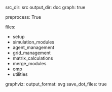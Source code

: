 src_dir: src
output_dir: doc
graph: true

preprocess: True

files:
  - setup
  - simulation_modules
  - agent_management
  - grid_management
  - matrix_calculations
  - merge_modules
  - omp
  - utilities

graphviz:
  output_format: svg
  save_dot_files: true